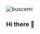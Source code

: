 
![buscemi](https://user-images.githubusercontent.com/78816489/183307862-029e0561-d835-4ec3-877d-b8927614867c.gif)










### Hi there 👋
